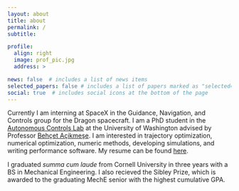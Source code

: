```yaml
---
layout: about
title: about
permalink: /
subtitle: 

profile:
  align: right
  image: prof_pic.jpg
  address: >

news: false  # includes a list of news items
selected_papers: false # includes a list of papers marked as "selected={true}"
social: true  # includes social icons at the bottom of the page
---
```

Currently I am interning at SpaceX in the Guidance, Navigation, and Controls group for the Dragon spacecraft. 
I am a PhD student in the [Autonomous Controls Lab](https://depts.washington.edu/uwacl/) at the University of Washington advised by Professor [Behçet Açikmeşe](https://www.aa.washington.edu/facultyfinder/behcet-acikmese). I am interested in trajectory optimization, numerical optimization, numeric methods, developing simulations, and writing performance software. My resume can be found [here](../assets/pdf/Govind_Chari_Resume.pdf).

I graduated *summa cum laude* from Cornell University in three years with a BS in Mechanical Engineering. I also recieved the Sibley Prize, which is awarded to the graduating MechE senior with the highest cumulative GPA.